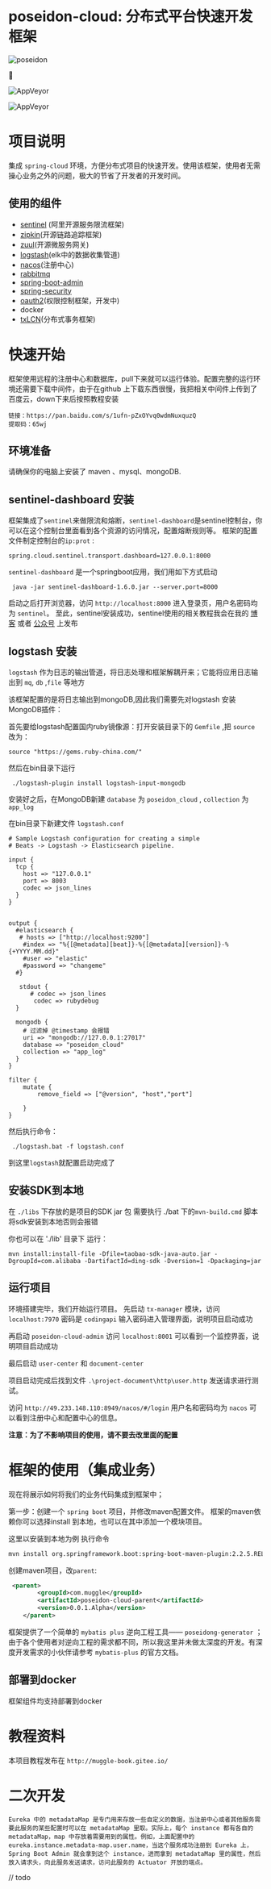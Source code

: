
#  poseidon-cloud: 分布式平台快速开发框架

![poseidon](https://github.com/muggle0/poseidon-cloud/blob/master/project-document/png/factory.jpg?raw=true) 

 :penguin: 
 
![AppVeyor](https://img.shields.io/badge/cloud-poseidon-orange.svg)

![AppVeyor](https://img.shields.io/badge/jdk8-support-orange.svg)

# 项目说明

集成 `spring-cloud` 环境，方便分布式项目的快速开发。使用该框架，使用者无需操心业务之外的问题，极大的节省了开发者的开发时间。

## 使用的组件
- [sentinel](https://github.com/alibaba/spring-cloud-alibaba/wiki/Sentinel "点我") (阿里开源服务限流框架)
- [zipkin](https://github.com/openzipkin/zipkin/wiki "点我")(开源链路追踪框架)
- [zuul](https://github.com/Netflix/zuul/wiki "点我")(开源微服务网关)
- [logstash](https://www.elastic.co/cn/logstash "点我")(elk中的数据收集管道)
- [nacos](https://nacos.io/zh-cn/docs/what-is-nacos.html "点我")(注册中心)
- [rabbitmq]( https://muggle.javaboy.org/2019/08/30/rabbitmq/ "点我")
- [spring-boot-admin](https://codecentric.github.io/spring-boot-admin/current/ "应用监控")
- [spring-security](https://muggle.javaboy.org/2019/04/20/springSecurity2/ "权限控制框架")
- [oauth2](https://muggle.javaboy.org/2019/04/12/security-oauth2%E5%AD%A6%E4%B9%A0%E7%AC%94%E8%AE%B0/ "点我")(权限控制框架，开发中)
- docker
- [txLCN](http://www.txlcn.org/zh-cn/docs/preface.html "点我")(分布式事务框架)

# 快速开始
框架使用远程的注册中心和数据库，pull下来就可以运行体验。配置完整的运行环境还需要下载中间件，由于在github 上下载东西很慢，我把相关中间件上传到了百度云，down下来后按照教程安装

```
链接：https://pan.baidu.com/s/1ufn-pZxOYvq0wdmNuxquzQ 
提取码：65wj 
```
## 环境准备
请确保你的电脑上安装了 maven 、mysql、mongoDB.
 
## sentinel-dashboard 安装
框架集成了`sentinel`来做限流和熔断，`sentinel-dashboard`是sentinel控制台，你可以在这个控制台里面看到各个资源的访问情况，配置熔断规则等。
框架的配置文件制定控制台的`ip:prot` :
```properties
spring.cloud.sentinel.transport.dashboard=127.0.0.1:8000
```
`sentinel-dashboard` 是一个springboot应用，我们用如下方式启动
```properties
 java -jar sentinel-dashboard-1.6.0.jar --server.port=8000
```
启动之后打开浏览器，访问 `http://localhost:8000` 进入登录页，用户名密码均为 `sentinel`。
至此，sentinel安装成功，sentinel使用的相关教程我会在我的 [博客](https://muggle.javaboy.org/) 或者 [公众号](https://muggle.javaboy.org/2019/03/20/home/) 上发布

##  logstash 安装
`logstash` 作为日志的输出管道，将日志处理和框架解耦开来；它能将应用日志输出到 `mq`, `db` ,`file` 等地方

该框架配置的是将日志输出到mongoDB,因此我们需要先对logstash 安装MongoDB插件：

首先要给logstash配置国内ruby镜像源：打开安装目录下的 `Gemfile` ,把 `source` 改为：
```properties
source "https://gems.ruby-china.com/"
```
然后在bin目录下运行

```aidl
 ./logstash-plugin install logstash-input-mongodb
```

安装好之后，在MongoDB新建 `database` 为 `poseidon_cloud` , `collection` 为 `app_log`

在bin目录下新建文件 `logstash.conf`

```config
# Sample Logstash configuration for creating a simple
# Beats -> Logstash -> Elasticsearch pipeline.

input {
  tcp {
	host => "127.0.0.1"
    port => 8003
	codec => json_lines
  }
}


output {
  #elasticsearch {
   # hosts => ["http://localhost:9200"]
    #index => "%{[@metadata][beat]}-%{[@metadata][version]}-%{+YYYY.MM.dd}"
    #user => "elastic"
    #password => "changeme"
  #}
	
   stdout {
      # codec => json_lines
	   codec => rubydebug
  }
  
  mongodb {
	# 过滤掉 @timestamp 会报错
    uri => "mongodb://127.0.0.1:27017"
    database => "poseidon_cloud"
    collection => "app_log"
  }
}

filter {
    mutate {
		remove_field => ["@version", "host","port"]
    
    }
}
```

然后执行命令：
```aidl
 ./logstash.bat -f logstash.conf
```
到这里`logstash`就配置启动完成了

## 安装SDK到本地

在 `./libs` 下存放的是项目的SDK jar 包 需要执行 ./bat 下的`mvn-build.cmd` 脚本将sdk安装到本地否则会报错

你也可以在 './lib' 目录下 运行：
```
mvn install:install-file -Dfile=taobao-sdk-java-auto.jar -DgroupId=com.alibaba -DartifactId=ding-sdk -Dversion=1 -Dpackaging=jar
```

## 运行项目

环境搭建完毕，我们开始运行项目。
先启动 `tx-manager` 模块，访问 `localhost:7970` 密码是 `codingapi` 输入密码进入管理界面，说明项目启动成功

再启动 `poseidon-cloud-admin` 访问 `localhost:8001` 可以看到一个监控界面，说明项目启动成功

最后启动 `user-center` 和 `document-center`

项目启动完成后找到文件 `.\project-document\http\user.http` 发送请求进行测试。

访问 `http://49.233.148.110:8949/nacos/#/login` 用户名和密码均为 `nacos` 可以看到注册中心和配置中心的信息。

**注意：为了不影响项目的使用，请不要去改里面的配置**

# 框架的使用（集成业务）

现在将展示如何将我们的业务代码集成到框架中；

第一步：创建一个 `spring boot` 项目，并修改maven配置文件。 框架的maven依赖你可以选择install 到本地，也可以在其中添加一个模块项目。

这里以安装到本地为例
执行命令

```xml
mvn install org.springframework.boot:spring-boot-maven-plugin:2.2.5.RELEASE:build-info
```
创建maven项目，改`parent`:

```xml
 <parent>
        <groupId>com.muggle</groupId>
        <artifactId>poseidon-cloud-parent</artifactId>
        <version>0.0.1.Alpha</version>
    </parent>
```

框架提供了一个简单的 `mybatis plus` 逆向工程工具—— `poseidong-generator` ； 由于各个使用者对逆向工程的需求都不同，所以我这里并未做太深度的开发。有深度开发需求的小伙伴请参考 `mybatis-plus` 的官方文档。

## 部署到docker

框架组件均支持部署到docker

# 教程资料

本项目教程发布在 `http://muggle-book.gitee.io/` 

# 二次开发

 

```
Eureka 中的 metadataMap 是专门用来存放一些自定义的数据，当注册中心或者其他服务需要此服务的某些配置时可以在 metadataMap 里取。实际上，每个 instance 都有各自的 metadataMap，map 中存放着需要用到的属性。例如，上面配置中的 eureka.instance.metadata-map.user.name，当这个服务成功注册到 Eureka 上，Spring Boot Admin 就会拿到这个 instance，进而拿到 metadataMap 里的属性，然后放入请求头，向此服务发送请求，访问此服务的 Actuator 开放的端点。
```

// todo 